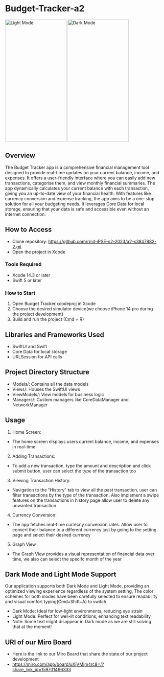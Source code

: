 

# Budget-Tracker-a2

<p align="left">
<img width="200" height= "400" alt="Light Mode" src="https://github.com/rmit-iPSE-s2-2023/a2-s3847882-2/assets/104077995/3bb8001a-d8ca-4b1c-b7c2-690685569d58">
<img width="200" height = "400" alt ="Dark Mode" src="https://github.com/rmit-iPSE-s2-2023/a2-s3847882-2/assets/104077995/163f8133-9e0f-4a66-b3bf-c541d1ce9b34">
</p>

## Overview
The Budget Tracker app is a comprehensive financial management tool designed to provide real-time updates on your current balance, income, and expenses. It offers a user-friendly interface where you can easily add new transactions, categorise them, and view monthly financial summaries. The app dynamically calculates your current balance with each transaction, giving you an up-to-date view of your financial health. With features like currency conversion and expense tracking, the app aims to be a one-stop solution for all your budgeting needs. It leverages Core Data for local storage, ensuring that your data is safe and accessible even without an internet connection.

## How to Access
- Clone repository: https://github.com/rmit-iPSE-s2-2023/a2-s3847882-2.git
- Open the project in Xcode

### Tools Required
- Xcode 14.3 or later
- Swift 5 or later

### How to Start
1. Open Budget Tracker.xcodeproj in Xcode
2. Choose the desired simulator device(we choose iPhone 14 pro during the project development)
3. Build and run the project (Cmd + R)

## Libraries and Frameworks Used
- SwiftUI and Swift
- Core Data for local storage
- URLSession for API calls

## Project Directory Structure
- Models/: Contains all the data models
- Views/: Houses the SwiftUI views
- ViewModels/: View models for business logic
- Managers/: Custom managers like CoreDataManager and NetworkManager

## Usage

1. Home Screen:
- The home screen displays users current balance, income, and expenses in real-time
2. Adding Transactions:
- To add a new transaction, type the amount and description and click submit button, user can select the type of the transaction too
3. Viewing Transaction History:
- Navigation to the "History" tab to view all the past transaction, user can filter transactions by the type of the transaction. Also implement a swipe features on the transactions in history page allow user to delete any unwanted transaction
4. Currency Conversion:
- The app fetches real-time currecny conversion rates. Allow user to convert their balance to a different currency just by going to the setting page and select their desired currency
5. Graph View
- The Graph View provides a visual representation of financial data over time, we also can select the specifc month of the year
  
## Dark Mode and Light Mode Support
Our application supports both Dark Mode and Light Mode, providing an optimized viewing experience regardless of the system setting, The color schemes for both modes have been carefully selected to ensure readability and visual comfort typing(Cmd+Shift+A) to switch
- Dark Mode: Ideal for low-light environments, reducing eye strain
- Light Mode: Perfect for well-lit conditions, enhancing text readability
- Note: Some text might disappear in Dark mode as we are still solving that at the moment!

## URl of our Miro Board
- Here is the link to our Miro Board that share the state of our project development
- https://miro.com/app/board/uXjVMjm4rc8=/?share_link_id=159701496333




   

